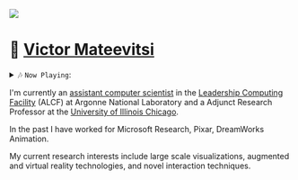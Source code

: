![](https://komarev.com/ghpvc/?username=mvictoras&color=blue)

# 🏡 [Victor Mateevitsi](https://vmateevitsi.com)

<details closed><summary>🎶 <code>Now Playing</code>:</summary>
    <a href="https://www.last.fm/user/mvictoras"><img src="https://lastfm-recently-played.vercel.app/api?user=mvictoras"></a>
</details>

I'm currently an [assistant computer scientist](https://www.alcf.anl.gov/about/people/victor-mateevitsi) in the [Leadership Computing Facility](https://alcf.anl.gov) (ALCF) at Argonne National Laboratory and a Adjunct Research Professor at the [University of Illinois Chicago](https://www.uic.edu).

In the past I have worked for Microsoft Research, Pixar, DreamWorks Animation.

My current research interests include large scale visualizations, augmented and virtual reality technologies, and novel interaction techniques.